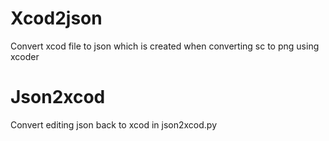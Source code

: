# Xcod2json
Convert xcod file to json which is created when converting sc to png using xcoder
# Json2xcod 
Convert editing json back to xcod in json2xcod.py
